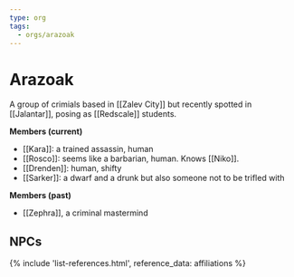 ```yaml
---
type: org
tags:
  - orgs/arazoak
---
```


# Arazoak
A group of crimials based in [[Zalev City]] but recently spotted in [[Jalantar]], posing as [[Redscale]] students.

**Members (current)**
- [[Kara]]: a trained assassin, human
- [[Rosco]]: seems like a barbarian, human. Knows [[Niko]].
- [[Drenden]]: human, shifty
- [[Sarker]]: a dwarf and a drunk but also someone not to be trifled with

**Members (past)**
* [[Zephra]], a criminal mastermind

## NPCs
{% include 'list-references.html', reference_data: affiliations %}
